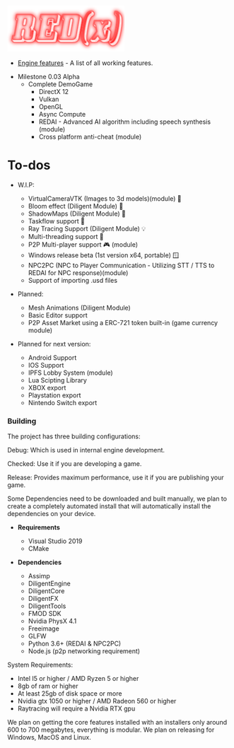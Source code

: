 ![REDx Engine Logo](coollogo_com-117703856.png "REDx Engine Logo") 
* [Engine features](https://github.com/Redeaux-Games/REDx-Game-Engine/blob/master/FEATURES.md) - A list of all working features.


+ Milestone 0.03 Alpha
	- Complete DemoGame
        - DirectX 12
        - Vulkan
        - OpenGL
        - Async Compute
        - REDAI - Advanced AI algorithm including speech synthesis (module)
        - Cross platform anti-cheat (module)

# To-dos 

  + W.I.P:
    - VirtualCameraVTK (Images to 3d models)(module) 📸
    - Bloom effect (Diligent Module) 🌋
    - ShadowMaps (Diligent Module) 💪
    - Taskflow support 🤯
    - Ray Tracing Support (Diligent Module) 💡
    - Multi-threading support 💪
    - P2P Multi-player support 🎮 (module)
    - Windows release beta (1st version x64, portable) 🪟
    - NPC2PC (NPC to Player Communication - Utilizing STT / TTS to REDAI for NPC response)(module)
    - Support of importing .usd files
	
  + Planned:
    - Mesh Animations (Diligent Module)
    - Basic Editor support
    - P2P Asset Market using a ERC-721 token built-in (game currency module)

  + Planned for next version:
    - Android Support
    - IOS Support
    - IPFS Lobby System (module)
    - Lua Scipting Library
    - XBOX export
    - Playstation export
    - Nintendo Switch export


### Building
The project has three building configurations:

Debug: Which is used in internal engine development.

Checked: Use it if you are developing a game.

Release: Provides maximum performance, use it if you are publishing your game.


Some Dependencies need to be downloaded and built manually,
we plan to create a completely automated install that will automatically
install the dependencies on your device.

+ __Requirements__
  - Visual Studio 2019
  - CMake

+ __Dependencies__
  - Assimp
  - DiligentEngine
  - DiligentCore
  - DiligentFX
  - DiligentTools
  - FMOD SDK
  - Nvidia PhysX 4.1
  - Freeimage
  - GLFW 
  - Python 3.6+ (REDAI & NPC2PC)
  - Node.js (p2p networking requirement)

System Requirements:
  - Intel I5 or higher / AMD Ryzen 5 or higher
  - 8gb of ram or higher
  - At least 25gb of disk space or more
  - Nvidia gtx 1050 or higher / AMD Radeon 560 or higher
  - Raytracing will require a Nvidia RTX gpu

We plan on getting the core features installed with 
an installers only around 600 to 700 megabytes, 
everything is modular. We plan on releasing for Windows,
MacOS and Linux.

  
  
  
  
  
  
  
  
  
  
  
  
  
  
  
  
  
  
  
  
  
  
  
  
  
  
